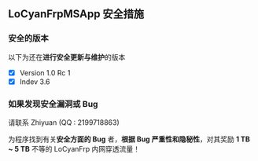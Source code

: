 ## LoCyanFrpMSApp 安全措施

### 安全的版本

以下为还在**进行安全更新与维护**的版本

- [X] Version 1.0 Rc 1
- [X] Indev 3.6

### 如果发现安全漏洞或 Bug

请联系 Zhiyuan (QQ : 2199718863)

为程序找到有关**安全方面的 Bug** 者，**根据 Bug 严重性和隐秘性**，对其奖励 **1 TB ~ 5 TB** 不等的 LoCyanFrp 内网穿透流量！
